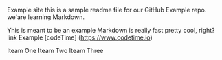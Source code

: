 Example site
this is a sample readme file for our GitHub Example repo. we'are learning Markdown.

Yhis is meant to be an example
Markdown is really fast
pretty cool, right?
link Example
[codeTime] (https://www.codetime.io)

Iteam One
Iteam Two
Iteam Three
